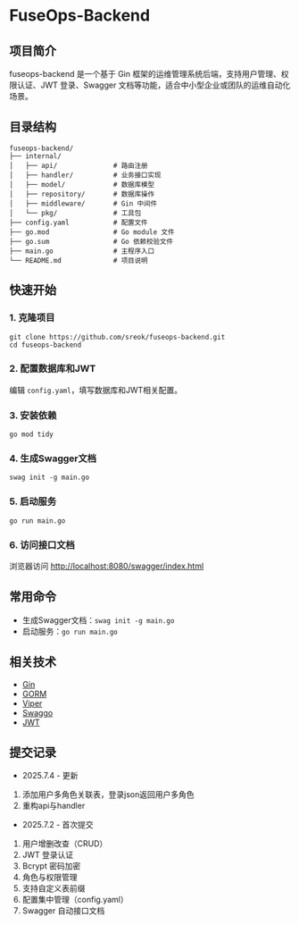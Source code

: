 # FuseOps-Backend

## 项目简介

fuseops-backend 是一个基于 Gin 框架的运维管理系统后端，支持用户管理、权限认证、JWT 登录、Swagger 文档等功能，适合中小型企业或团队的运维自动化场景。

## 目录结构

```
fuseops-backend/
├── internal/
│   ├── api/              # 路由注册
│   ├── handler/          # 业务接口实现
│   ├── model/            # 数据库模型
│   ├── repository/       # 数据库操作
│   ├── middleware/       # Gin 中间件
│   └── pkg/              # 工具包
├── config.yaml           # 配置文件
├── go.mod                # Go module 文件
├── go.sum                # Go 依赖校验文件
├── main.go               # 主程序入口
└── README.md             # 项目说明
```

## 快速开始

### 1. 克隆项目

```shell
git clone https://github.com/sreok/fuseops-backend.git
cd fuseops-backend
```

### 2. 配置数据库和JWT

编辑 `config.yaml`，填写数据库和JWT相关配置。

### 3. 安装依赖

```shell
go mod tidy
```

### 4. 生成Swagger文档

```shell
swag init -g main.go
```

### 5. 启动服务

```shell
go run main.go
```

### 6. 访问接口文档

浏览器访问 [http://localhost:8080/swagger/index.html](http://localhost:8080/swagger/index.html)

## 常用命令

- 生成Swagger文档：`swag init -g main.go`
- 启动服务：`go run main.go`

## 相关技术

- [Gin](https://github.com/gin-gonic/gin)
- [GORM](https://gorm.io/)
- [Viper](https://github.com/spf13/viper)
- [Swaggo](https://github.com/swaggo/swag)
- [JWT](https://github.com/golang-jwt/jwt)

## 提交记录

- 2025.7.4 - 更新

1. 添加用户多角色关联表，登录json返回用户多角色
2. 重构api与handler

- 2025.7.2 - 首次提交

1. 用户增删改查（CRUD）
2. JWT 登录认证
3. Bcrypt 密码加密
4. 角色与权限管理
5. 支持自定义表前缀
6. 配置集中管理（config.yaml）
7. Swagger 自动接口文档
